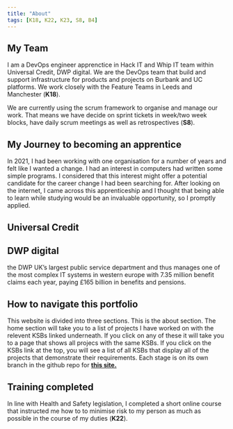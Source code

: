 ```yaml
---
title: "About"
tags: [K18, K22, K23, S8, B4]
---
```


## My Team

I am a DevOps engineer apprenctice in Hack IT and Whip IT team within Universal Credit, DWP digital.
We are the DevOps team that build and support infrastructure for products and projects on Burbank and UC platforms. We work closely with the Feature Teams in Leeds and Manchester (**K18**).

We are currently using the scrum framework to organise and manage our work. That means we have decide on sprint tickets in week/two week blocks, have daily scrum meetings as well as retrospectives (**S8**).

## My Journey to becoming an apprentice

In 2021, I had been working with one organisation for a number of years and felt like I wanted a change.
I had an interest in computers had written some simple programs. I considered that this interest might offer a potential candidate for the career change I had been searching for.
After looking on the internet, I came across this apprenticeship and I thought that being able to learn while studying would be an invaluable opportunity, so I promptly applied.

## Universal Credit

## DWP digital

the DWP UK’s largest public service department and thus manages one of the most complex IT systems in western europe with 7.35 million benefit claims each year, paying £165 billion in benefits and pensions.

## How to navigate this portfolio

This website is divided into three sections. This is the about section. The home section will take you to a list of projects I have worked on with the relevent KSBs linked underneath.
If you click on any of these it will take you to a page that shows all projecs with the same KSBs.
If you click on the KSBs link at the top, you will see a list of all KSBs that display all of the projects that demonstrate their requirements.
Each stage is on its own branch in the github repo for **[this site.](https://github.com/barringtonbrook/barringtonbrook.github.io)**

## Training completed

In line with Health and Safety legislation, I completed a short online course that instructed me how to to minimise risk to my person as much as possible in the course of my duties (**K22**).
